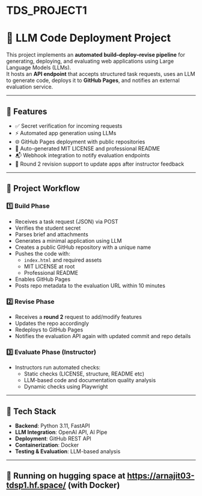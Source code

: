 # TDS_PROJECT1

# 🚀 LLM Code Deployment Project

This project implements an **automated build–deploy–revise pipeline** for generating, deploying, and evaluating web applications using Large Language Models (LLMs).  
It hosts an **API endpoint** that accepts structured task requests, uses an LLM to generate code, deploys it to **GitHub Pages**, and notifies an external evaluation service.

---

## 📌 Features

- ✅ Secret verification for incoming requests  
- ⚡ Automated app generation using LLMs  
- 🌐 GitHub Pages deployment with public repositories  
- 📝 Auto-generated MIT LICENSE and professional README  
- 📬 Webhook integration to notify evaluation endpoints  
- 🔄 Round 2 revision support to update apps after instructor feedback

---

## 🧠 Project Workflow

### 1️⃣ Build Phase
- Receives a task request (JSON) via POST  
- Verifies the student secret  
- Parses brief and attachments  
- Generates a minimal application using LLM  
- Creates a public GitHub repository with a unique name  
- Pushes the code with:
  - `index.html` and required assets  
  - MIT LICENSE at root  
  - Professional README  
- Enables GitHub Pages  
- Posts repo metadata to the evaluation URL within 10 minutes

### 2️⃣ Revise Phase
- Receives a **round 2** request to add/modify features  
- Updates the repo accordingly  
- Redeploys to GitHub Pages  
- Notifies the evaluation API again with updated commit and repo details

### 3️⃣ Evaluate Phase (Instructor)
- Instructors run automated checks:
  - Static checks (LICENSE, structure, README etc)
  - LLM-based code and documentation quality analysis
  - Dynamic checks using Playwright

---

## 🧰 Tech Stack

- **Backend**: Python 3.11, FastAPI  
- **LLM Integration**: OpenAI API, AI Pipe  
- **Deployment**: GitHub REST API 
- **Containerization**: Docker  
- **Testing & Evaluation**: LLM-based analysis

---

## 🐳 Running on hugging space at https://arnajit03-tdsp1.hf.space/ (with Docker)
